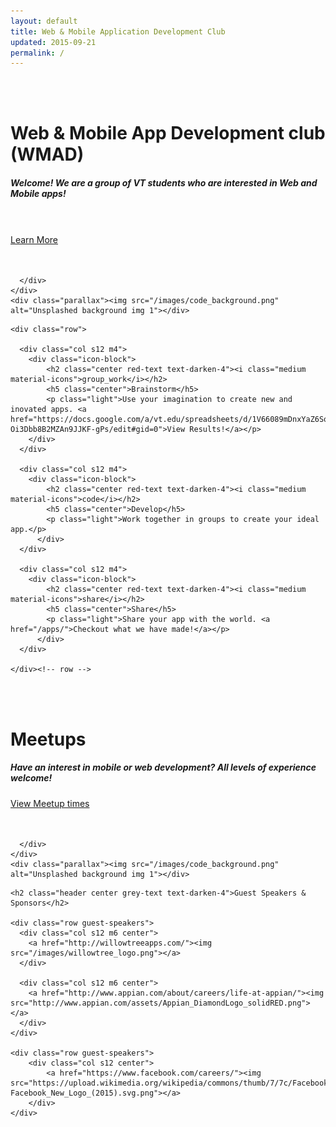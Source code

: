 ```yaml
---
layout: default
title: Web & Mobile Application Development Club
updated: 2015-09-21
permalink: /
---
```



<div id="index-banner" class="parallax-container">
    <div class="section no-pad-bot">
      <div class="container">
        <br><br>
        <h1 class="header center orange-text text-lighten-5">Web & Mobile App Development club (WMAD)</h1>
        <div class="row center">
          <h5 class="header col s12 light orange-text text-lighten-5">Welcome! We are a group of VT students who are interested in Web and Mobile apps!</h5>
          <br><br>
        </div>
        <div class="row center">
          <a href="/about/" id="download-button" class="btn-large waves-effect waves-light orange lighten-1">Learn More</a>
        </div>
        <br><br>

      </div>
    </div>
    <div class="parallax"><img src="/images/code_background.png" alt="Unsplashed background img 1"></div>
</div>

<div class="section grey lighten-4">
  <div class="container">

    <div class="row">

      <div class="col s12 m4">
        <div class="icon-block">
            <h2 class="center red-text text-darken-4"><i class="medium material-icons">group_work</i></h2>
            <h5 class="center">Brainstorm</h5>
            <p class="light">Use your imagination to create new and inovated apps. <a href="https://docs.google.com/a/vt.edu/spreadsheets/d/1V66089mDnxYaZ6Sqt8jI-Oi3Dbb8B2MZAn9JJKF-gPs/edit#gid=0">View Results!</a></p>
        </div>
      </div>

      <div class="col s12 m4">
        <div class="icon-block">
            <h2 class="center red-text text-darken-4"><i class="medium material-icons">code</i></h2>
            <h5 class="center">Develop</h5>
            <p class="light">Work together in groups to create your ideal app.</p>
          </div>
      </div>

      <div class="col s12 m4">
        <div class="icon-block">
            <h2 class="center red-text text-darken-4"><i class="medium material-icons">share</i></h2>
            <h5 class="center">Share</h5>
            <p class="light">Share your app with the world. <a href="/apps/">Checkout what we have made!</a></p>
          </div>
      </div>

    </div><!-- row -->

  </div>
</div>

<div id="index-banner" class="parallax-container">
    <div class="section no-pad-bot">
      <div class="container">
        <br><br>
        <h1 class="header center orange-text text-lighten-5">Meetups</h1>
        <div class="row center">
          <h5 class="header col s12 light orange-text text-lighten-5">Have an interest in mobile or web development? All levels of experience welcome!</h5>
        </div>
        <div class="row center">
          <a href="/meetups/" id="download-button" class="btn-large waves-effect waves-light orange lighten-1">View Meetup times</a>
        </div>
        <br><br>

      </div>
    </div>
    <div class="parallax"><img src="/images/code_background.png" alt="Unsplashed background img 1"></div>
</div>


<div class="section">
  <div class="container">

    <h2 class="header center grey-text text-darken-4">Guest Speakers & Sponsors</h2>

    <div class="row guest-speakers">
      <div class="col s12 m6 center">
        <a href="http://willowtreeapps.com/"><img src="/images/willowtree_logo.png"></a>
      </div>

      <div class="col s12 m6 center">
        <a href="http://www.appian.com/about/careers/life-at-appian/"><img src="http://www.appian.com/assets/Appian_DiamondLogo_solidRED.png"></a>
      </div>
    </div>
    
    <div class="row guest-speakers">
        <div class="col s12 center">
            <a href="https://www.facebook.com/careers/"><img src="https://upload.wikimedia.org/wikipedia/commons/thumb/7/7c/Facebook_New_Logo_(2015).svg/1280px-Facebook_New_Logo_(2015).svg.png"></a>
        </div>
    </div>

  </div>
</div>
